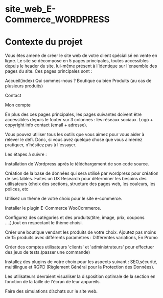 # site_web_E-Commerce_WORDPRESS

# Contexte du projet

Vous êtes amené de créer le site web de votre client spécialisé en vente en ligne. Le site se décompose en 5 pages principales, toutes accessibles depuis le header du site, lui-même présent à l'identique sur l'ensemble des pages du site. Ces pages principales sont :


Accueil(index)
Qui sommes-nous ?
Boutique ou bien Produits (au cas de plusieurs produits)

Contact

Mon compte

En plus des ces pages principales, les pages suivantes doivent être accessibles depuis le footer sur 3 colonnes : les réseaux sociaux. Logo + copyright info contact (email + adresse).

Vous pouvez utiliser tous les outils que vous aimez pour vous aider à relever le défi. Donc, si vous avez quelque chose que vous aimeriez pratiquer, n'hésitez pas à l'essayer.

Les étapes à suivre :

Installation de Wordpress après le téléchargement de son code source.

Création de la base de données qui sera utilisé par wordpress pour création de ses tables.
Faites un UX Research pour déterminer les besoins des utilisateurs (choix des sections, structure des pages web, les couleurs, les polices, etc

Utilisez un thème de votre choix pour le site e-commerce.

Installer le plugin E-Commerce WooCommerce.

Configurez des catégories et des produits(titre, image, prix, coupons ....),tout en respectant le thème choisi.

Créer une boutique vendant les produits de votre choix. Ajoutez pas moins de 15 produits avec différents paramètres : Différentes variations, En Promo

Créer des comptes utilisateurs 'clients' et 'administrateurs' pour effectuer des jeux de tests.(passer une commande)

Installez des plugins de votre choix pour les aspects suivant : SEO,sécurité, multilingue et RGPD (Règlement Général pour la Protection des Données).

Les utilisateurs devraient visualiser la disposition optimale de la section en fonction de la taille de l'écran de leur appareils.

Faire des simulations d’achats sur le site web.
